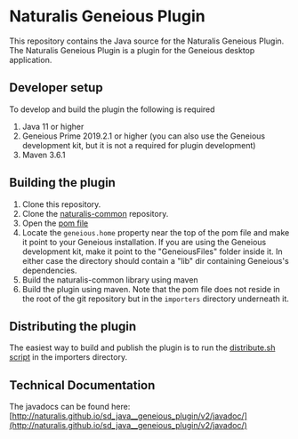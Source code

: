 # Naturalis Geneious Plugin

This repository contains the Java source for the Naturalis Geneious Plugin. The Naturalis Geneious Plugin is a plugin for the Geneious
desktop application.

## Developer setup
To develop and build the plugin the following is required
1. Java 11 or higher
2. Geneious Prime 2019.2.1 or higher (you can also use the Geneious development kit, but it is not a required for plugin development)
3. Maven 3.6.1

## Building the plugin
1. Clone this repository.
2. Clone the [naturalis-common](https://github.com/naturalis/sd_java__common_lang) repository.
3. Open the [pom file](importers/pom.xml)
4. Locate the `geneious.home` property near the top of the pom file and make it point to your Geneious installation. If you are using the Geneious development kit, make it point to the "GeneiousFiles" folder inside it. In either case the directory should contain a "lib" dir containing Geneious's dependencies.
5. Build the naturalis-common library using maven
6. Build the plugin using maven. Note that the pom file does not reside in the root of the git repository but in the `importers` directory underneath it.

## Distributing the plugin
The easiest way to build and publish the plugin is to run the [distribute.sh script](importers/distribute.sh) in the importers directory.


## Technical Documentation
The javadocs can be found here: [http://naturalis.github.io/sd_java__geneious_plugin/v2/javadoc/](http://naturalis.github.io/sd_java__geneious_plugin/v2/javadoc/)


